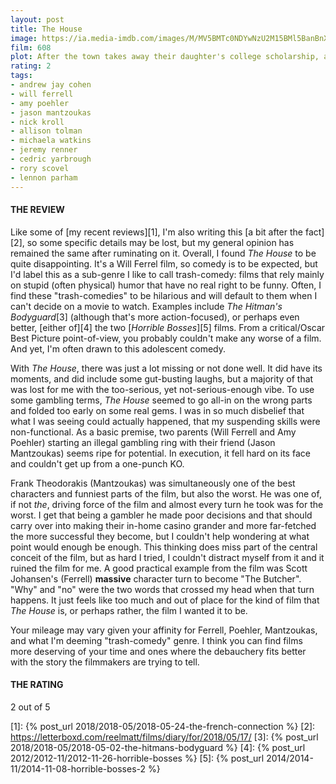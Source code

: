 ```yaml
---
layout: post
title: The House
image: https://ia.media-imdb.com/images/M/MV5BMTc0NDYwNzU2M15BMl5BanBnXkFtZTgwOTUxNDg0MTI@._V1_UX182_CR0,0,182,268_AL_.jpg
film: 608
plot: After the town takes away their daughter's college scholarship, a couple start an illegal casino in their friend's house to make back the money.
rating: 2
tags:
- andrew jay cohen
- will ferrell
- amy poehler
- jason mantzoukas
- nick kroll
- allison tolman
- michaela watkins
- jeremy renner
- cedric yarbrough
- rory scovel
- lennon parham
---
```


#### THE REVIEW
Like some of [my recent reviews][1], I'm also writing this [a bit after the fact][2], so some specific details may be lost, but my general opinion has remained the same after ruminating on it. Overall, I found *The House* to be quite disappointing. It's a Will Ferrel film, so comedy is to be expected, but I'd label this as a sub-genre I like to call trash-comedy: films that rely mainly on stupid (often physical) humor that have no real right to be funny. Often, I find these "trash-comedies" to be hilarious and will default to them when I can't decide on a movie to watch. Examples include *The Hitman's Bodyguard*[3] (although that's more action-focused), or perhaps even better, [either of][4] the two [*Horrible Bosses*][5] films. From a critical/Oscar Best Picture point-of-view, you probably couldn't make any worse of a film. And yet, I'm often drawn to this adolescent comedy.

With *The House*, there was just a lot missing or not done well. It did have its moments, and did include some gut-busting laughs, but a majority of that was lost for me with the too-serious, yet not-serious-enough vibe. To use some gambling terms, *The House* seemed to go all-in on the wrong parts and folded too early on some real gems. I was in so much disbelief that what I was seeing could actually happened, that my suspending skills were non-functional. As a basic premise, two parents (Will Ferrell and Amy Poehler) starting an illegal gambling ring with their friend (Jason Mantzoukas) seems ripe for potential. In execution, it fell hard on its face and couldn't get up from a one-punch KO.

Frank Theodorakis (Mantzoukas) was simultaneously one of the best characters and funniest parts of the film, but also the worst. He was one of, if not *the*, driving force of the film and almost every turn he took was for the worst. I get that being a gambler he made poor decisions and that should carry over into making their in-home casino grander and more far-fetched the more successful they become, but I couldn't help wondering at what point would enough be enough. This thinking does miss part of the central conceit of the film, but as hard I tried, I couldn't distract myself from it and it ruined the film for me. A good practical example from the film was Scott Johansen's (Ferrell) **massive** character turn to become "The Butcher". "Why" and "no" were the two words that crossed my head when that turn happens. It just feels like too much and out of place for the kind of film that *The House* is, or perhaps rather, the film I wanted it to be.

Your mileage may vary given your affinity for Ferrell, Poehler, Mantzoukas, and what I'm deeming "trash-comedy" genre. I think you can find films more deserving of your time and ones where the debauchery fits better with the story the filmmakers are trying to tell.

#### THE RATING
2 out of 5

[1]: {% post_url 2018/2018-05/2018-05-24-the-french-connection %}
[2]: https://letterboxd.com/reelmatt/films/diary/for/2018/05/17/
[3]: {% post_url 2018/2018-05/2018-05-02-the-hitmans-bodyguard %}
[4]: {% post_url 2012/2012-11/2012-11-26-horrible-bosses %}
[5]: {% post_url 2014/2014-11/2014-11-08-horrible-bosses-2 %}